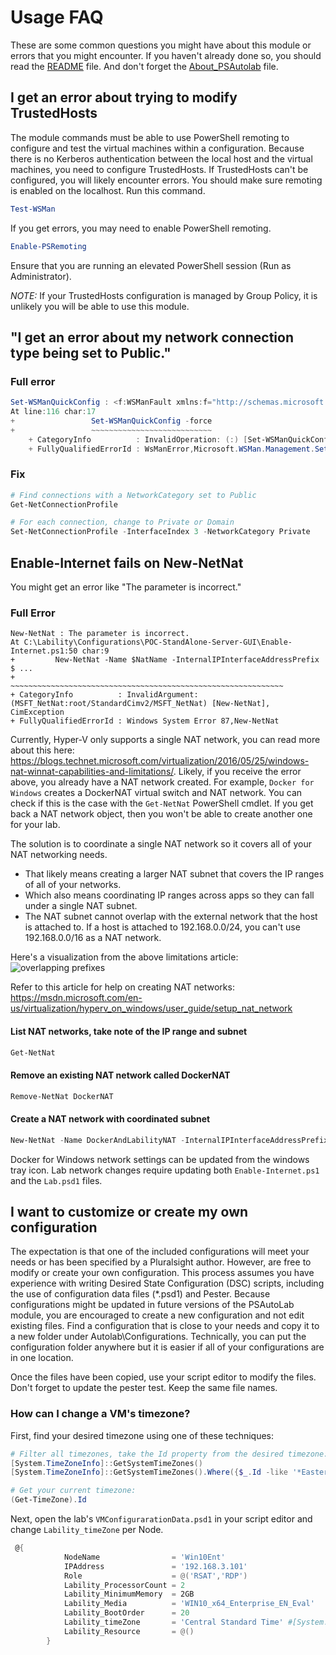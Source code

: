 # Usage FAQ

These are some common questions you might have about this module or errors that you might encounter.
If you haven't already done so, you should read the [README](./README.md) file.
And don't forget the [About_PSAutolab](./docs/about_PSAutoLab.md) file.

## I get an error about trying to modify TrustedHosts

The module commands must be able to use PowerShell remoting to configure and test the virtual machines within a configuration.
Because there is no Kerberos authentication between the local host and the virtual machines, you need to configure TrustedHosts.
If TrustedHosts can't be configured, you will likely encounter errors.
You should make sure remoting is enabled on the localhost.
Run this command.

```powershell
Test-WSMan
```

If you get errors, you may need to enable PowerShell remoting.

```powershell
Enable-PSRemoting
```

Ensure that you are running an elevated PowerShell session (Run as Administrator).

_NOTE:_ If your TrustedHosts configuration is managed by Group Policy, it is unlikely you will be able to use this module.

## "I get an error about my network connection type being set to Public."

### Full error

```powershell
Set-WSManQuickConfig : <f:WSManFault xmlns:f="http://schemas.microsoft.com/wbem/wsman/1/wsmanfault" Code="2150859113" Machine="localhost"><f:Message><f:ProviderFault provider="Config provider" path="%systemroot%\system32\WsmSvc.dll"><f:WSManFault xmlns:f="http://schemas.microsoft.com/wbem/wsman/1/wsmanfault" Code="2150859113" Machine="tablet"><f:Message>WinRM firewall exception will not work since one of the network connection types on this machine is set to Public. Change the network connection type to either Domain or Private and try again. </f:Message></f:WSManFault></f:ProviderFault></f:Message></f:WSManFault>
At line:116 char:17
+                 Set-WSManQuickConfig -force
+                 ~~~~~~~~~~~~~~~~~~~~~~~~~~~
    + CategoryInfo          : InvalidOperation: (:) [Set-WSManQuickConfig], InvalidOperationException
    + FullyQualifiedErrorId : WsManError,Microsoft.WSMan.Management.SetWSManQuickConfigCommand
```

### Fix

```powershell
# Find connections with a NetworkCategory set to Public
Get-NetConnectionProfile

# For each connection, change to Private or Domain
Set-NetConnectionProfile -InterfaceIndex 3 -NetworkCategory Private
```

## Enable-Internet fails on New-NetNat

You might get an error like "The parameter is incorrect."

### Full Error

```text
New-NetNat : The parameter is incorrect.
At C:\Lability\Configurations\POC-StandAlone-Server-GUI\Enable-Internet.ps1:50 char:9
+         New-NetNat -Name $NatName -InternalIPInterfaceAddressPrefix $ ...
+         ~~~~~~~~~~~~~~~~~~~~~~~~~~~~~~~~~~~~~~~~~~~~~~~~~~~~~~~~~~~~~
+ CategoryInfo          : InvalidArgument: (MSFT_NetNat:root/StandardCimv2/MSFT_NetNat) [New-NetNat], CimException
+ FullyQualifiedErrorId : Windows System Error 87,New-NetNat
```

Currently, Hyper-V only supports a single NAT network, you can read more about this here:
https://blogs.technet.microsoft.com/virtualization/2016/05/25/windows-nat-winnat-capabilities-and-limitations/.
Likely, if you receive the error above, you already have a NAT network created.
For example, `Docker for Windows` creates a DockerNAT virtual switch and NAT network.
You can check if this is the case with the `Get-NetNat` PowerShell cmdlet.
If you get back a NAT network object, then you won't be able to create another one for your lab.

The solution is to coordinate a single NAT network so it covers all of your NAT networking needs.

- That likely means creating a larger NAT subnet that covers the IP ranges of all of your networks.
- Which also means coordinating IP ranges across apps so they can fall under a single NAT subnet.
- The NAT subnet cannot overlap with the external network that the host is attached to. If a host is attached to 192.168.0.0/24, you can't use 192.168.0.0/16 as a NAT network.

Here's a visualization from the above limitations article:
![overlapping prefixes](https://msdnshared.blob.core.windows.net/media/2016/05/Overlapping-Internal-Prefixes.jpg)

Refer to this article for help on creating NAT networks: https://msdn.microsoft.com/en-us/virtualization/hyperv_on_windows/user_guide/setup_nat_network

#### List NAT networks, take note of the IP range and subnet

```powershell
Get-NetNat
```

#### Remove an existing NAT network called DockerNAT

```powershell
Remove-NetNat DockerNAT
```

#### Create a NAT network with coordinated subnet

```powershell
New-NetNat -Name DockerAndLabilityNAT -InternalIPInterfaceAddressPrefix "10.10.0.0/16"
```

Docker for Windows network settings can be updated from the windows tray icon. Lab network changes require updating both `Enable-Internet.ps1` and the `Lab.psd1` files.

## I want to customize or create my own configuration

The expectation is that one of the included configurations will meet your needs or has been specified by a Pluralsight author.
However, are free to modify or create your own configuration.
This process assumes you have experience with writing Desired State Configuration (DSC) scripts, including the use of configuration data files (*.psd1) and Pester.
Because configurations might be updated in future versions of the PSAutoLab module, you are encouraged to create a new configuration and not edit existing files.
Find a configuration that is close to your needs and copy it to a new folder under Autolab\Configurations.
Technically, you can put the configuration folder anywhere but it is easier if all of your configurations are in one location.

Once the files have been copied, use your script editor to modify the files.
Don't forget to update the pester test.
Keep the same file names.

### How can I change a VM's timezone?

First, find your desired timezone using one of these techniques:

```powershell
# Filter all timezones, take the Id property from the desired timezone:
[System.TimeZoneInfo]::GetSystemTimeZones()
[System.TimeZoneInfo]::GetSystemTimeZones().Where({$_.Id -like '*Eastern*'})

# Get your current timezone:
(Get-TimeZone).Id
```

Next, open the lab's `VMConfigurarationData.psd1` in your script editor and change `Lability_timeZone` per Node.

```powershell
 @{
            NodeName                = 'Win10Ent'
            IPAddress               = '192.168.3.101'
            Role                    = @('RSAT','RDP')
            Lability_ProcessorCount = 2
            Lability_MinimumMemory  = 2GB
            Lability_Media          = 'WIN10_x64_Enterprise_EN_Eval'
            Lability_BootOrder      = 20
            Lability_timeZone       = 'Central Standard Time' #[System.TimeZoneInfo]::GetSystemTimeZones()
            Lability_Resource       = @()
        }
```
